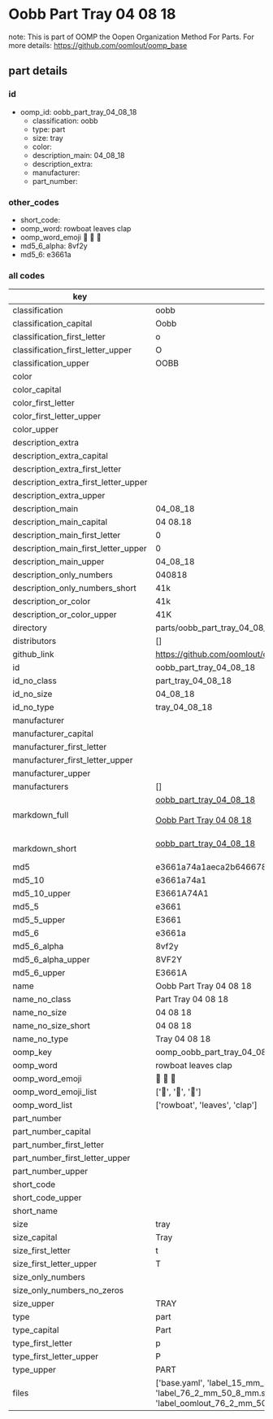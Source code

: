 # Oobb Part Tray 04 08 18  

note: This is part of OOMP the Oopen Organization Method For Parts. For more details: https://github.com/oomlout/oomp_base

##  part details





### id
* oomp_id: oobb_part_tray_04_08_18
  * classification: oobb
  * type: part
  * size: tray
  * color: 
  * description_main: 04_08_18
  * description_extra: 
  * manufacturer: 
  * part_number: 

### other_codes
* short_code: 
* oomp_word: rowboat leaves clap
* oomp_word_emoji :rowboat: :leaves: :clap:
* md5_6_alpha: 8vf2y
* md5_6: e3661a

### all codes 
| key | value |  
| --- | --- |  
| classification | oobb |  
| classification_capital | Oobb |  
| classification_first_letter | o |  
| classification_first_letter_upper | O |  
| classification_upper | OOBB |  
| color |  |  
| color_capital |  |  
| color_first_letter |  |  
| color_first_letter_upper |  |  
| color_upper |  |  
| description_extra |  |  
| description_extra_capital |  |  
| description_extra_first_letter |  |  
| description_extra_first_letter_upper |  |  
| description_extra_upper |  |  
| description_main | 04_08_18 |  
| description_main_capital | 04 08.18 |  
| description_main_first_letter | 0 |  
| description_main_first_letter_upper | 0 |  
| description_main_upper | 04_08_18 |  
| description_only_numbers | 040818 |  
| description_only_numbers_short | 41k |  
| description_or_color | 41k |  
| description_or_color_upper | 41K |  
| directory | parts/oobb_part_tray_04_08_18 |  
| distributors | [] |  
| github_link | https://github.com/oomlout/oomlout_oomp_part_src/tree/main/parts/oobb_part_tray_04_08_18/working |  
| id | oobb_part_tray_04_08_18 |  
| id_no_class | part_tray_04_08_18 |  
| id_no_size | 04_08_18 |  
| id_no_type | tray_04_08_18 |  
| manufacturer |  |  
| manufacturer_capital |  |  
| manufacturer_first_letter |  |  
| manufacturer_first_letter_upper |  |  
| manufacturer_upper |  |  
| manufacturers | [] |  
| markdown_full | [oobb_part_tray_04_08_18](https://github.com/oomlout/oomlout_oomp_part_src/tree/main/parts/oobb_part_tray_04_08_18/working)<br>[](https://github.com/oomlout/oomlout_oomp_part_src/tree/main/parts/oobb_part_tray_04_08_18/working)<br>[Oobb Part Tray 04 08 18](https://github.com/oomlout/oomlout_oomp_part_src/tree/main/parts/oobb_part_tray_04_08_18/working)<br><br> |  
| markdown_short | [oobb_part_tray_04_08_18](https://github.com/oomlout/oomlout_oomp_part_src/tree/main/parts/oobb_part_tray_04_08_18/working)<br><br> |  
| md5 | e3661a74a1aeca2b64667852be84d966 |  
| md5_10 | e3661a74a1 |  
| md5_10_upper | E3661A74A1 |  
| md5_5 | e3661 |  
| md5_5_upper | E3661 |  
| md5_6 | e3661a |  
| md5_6_alpha | 8vf2y |  
| md5_6_alpha_upper | 8VF2Y |  
| md5_6_upper | E3661A |  
| name | Oobb Part Tray 04 08 18 |  
| name_no_class | Part Tray 04 08 18 |  
| name_no_size | 04 08 18 |  
| name_no_size_short | 04 08 18 |  
| name_no_type | Tray 04 08 18 |  
| oomp_key | oomp_oobb_part_tray_04_08_18 |  
| oomp_word | rowboat leaves clap |  
| oomp_word_emoji | :rowboat: :leaves: :clap: |  
| oomp_word_emoji_list | [':rowboat:', ':leaves:', ':clap:'] |  
| oomp_word_list | ['rowboat', 'leaves', 'clap'] |  
| part_number |  |  
| part_number_capital |  |  
| part_number_first_letter |  |  
| part_number_first_letter_upper |  |  
| part_number_upper |  |  
| short_code |  |  
| short_code_upper |  |  
| short_name |  |  
| size | tray |  
| size_capital | Tray |  
| size_first_letter | t |  
| size_first_letter_upper | T |  
| size_only_numbers |  |  
| size_only_numbers_no_zeros |  |  
| size_upper | TRAY |  
| type | part |  
| type_capital | Part |  
| type_first_letter | p |  
| type_first_letter_upper | P |  
| type_upper | PART |  
| files | ['base.yaml', 'label_15_mm_30_mm.pdf', 'label_15_mm_30_mm.svg', 'label_76_2_mm_50_8_mm.pdf', 'label_76_2_mm_50_8_mm.svg', 'label_oomlout_76_2_mm_50_8_mm.pdf', 'label_oomlout_76_2_mm_50_8_mm.svg', 'readme.md', 'working.json', 'working.yaml'] |  
